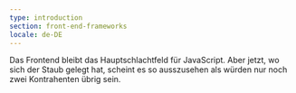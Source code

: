 ```yaml
---
type: introduction
section: front-end-frameworks
locale: de-DE
---
```

Das Frontend bleibt das Hauptschlachtfeld für JavaScript. Aber jetzt,
wo sich der Staub gelegt hat, scheint es so ausszusehen als würden
nur noch zwei Kontrahenten übrig sein.